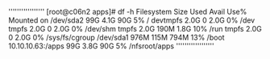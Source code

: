'''''''''''''''''
[root@c06n2 apps]# df -h
Filesystem         Size  Used Avail Use% Mounted on
/dev/sda2           99G  4.1G   90G   5% /
devtmpfs           2.0G     0  2.0G   0% /dev
tmpfs              2.0G     0  2.0G   0% /dev/shm
tmpfs              2.0G  190M  1.8G  10% /run
tmpfs              2.0G     0  2.0G   0% /sys/fs/cgroup
/dev/sda1          976M  115M  794M  13% /boot
10.10.10.63:/apps   99G  3.8G   90G   5% /nfsroot/apps
''''''''''''''''''